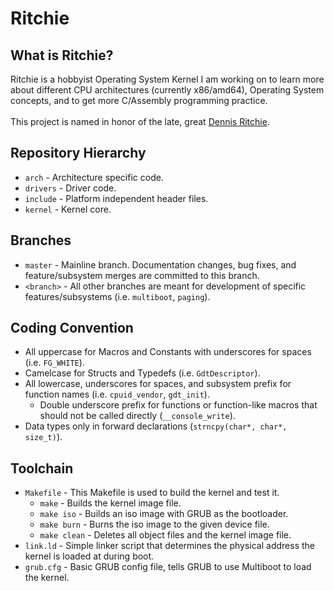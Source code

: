# Ritchie

## What is Ritchie?
Ritchie is a hobbyist Operating System Kernel I am working on to learn more about different CPU architectures (currently x86/amd64), Operating System concepts, and to get more C/Assembly programming practice.<br/>
<br/>
This project is named in honor of the late, great [Dennis Ritchie][dmr].

## Repository Hierarchy
- `arch` - Architecture specific code.
- `drivers` - Driver code.
- `include` - Platform independent header files.
- `kernel` - Kernel core.

## Branches
- `master` - Mainline branch. Documentation changes, bug fixes, and feature/subsystem merges are committed to this branch.
- `<branch>` - All other branches are meant for development of specific features/subsystems (i.e. `multiboot`, `paging`).

## Coding Convention
- All uppercase for Macros and Constants with underscores for spaces (i.e. `FG_WHITE`).
- Camelcase for Structs and Typedefs (i.e. `GdtDescriptor`).
- All lowercase, underscores for spaces, and subsystem prefix for function names (i.e. `cpuid_vendor`, `gdt_init`).
   - Double underscore prefix for functions or function-like macros that should not be called directly (`__console_write`).
- Data types only in forward declarations (`strncpy(char*, char*, size_t)`).

## Toolchain
- `Makefile` - This Makefile is used to build the kernel and test it.
  - `make` - Builds the kernel image file.
  - `make iso` - Builds an iso image with GRUB as the bootloader.
  - `make burn` - Burns the iso image to the given device file.
  - `make clean` - Deletes all object files and the kernel image file.
- `link.ld` - Simple linker script that determines the physical address the kernel is loaded at during boot.
- `grub.cfg` - Basic GRUB config file, tells GRUB to use Multiboot to load the kernel.

[dmr]: http://en.wikipedia.org/wiki/Dennis_Ritchie
